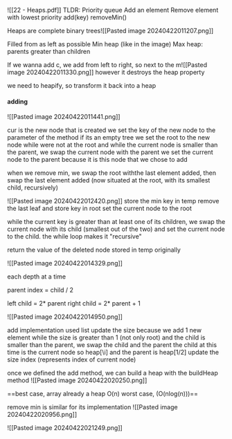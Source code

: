 ![[22 - Heaps.pdf]]
TLDR:
Priority queue
	Add an element
	Remove element with lowest priority
	add(key)
	removeMin()

Heaps are complete binary trees![[Pasted image 20240422011207.png]]

Filled from as left as possible
Min heap (like in the image)
Max heap: parents greater than children

If we wanna add c, we add from left to right, so next to the m![[Pasted image 20240422011330.png]]
however it destroys the heap property

we need to heapify, so transform it back into a heap 

#### adding
![[Pasted image 20240422011441.png]]

cur is the new node that is created
we set the key of the new node to the parameter of the method
if its an empty tree we set the root to the new node
while were not at the root and while the current node is smaller than the parent, we swap the current node with the parent
we set the current node to the parent because it is this node that we chose to add

when we remove min, we swap the root withthe last element added, then swap the last element added (now situated at the root, with its smallest child, recursively)

![[Pasted image 20240422012420.png]]
store the min key in temp
remove the last leaf and store key in root
set the current node to the root

while the current key is greater than at least one of its children, we swap the current node with its child (smallest out of the two) and set the current node to the child. the while loop makes it "recursive"

return the value of the deleted node stored in temp originally


![[Pasted image 20240422014329.png]]

each depth at a time

parent index = child / 2

left child = 2* parent
right child = 2* parent + 1

![[Pasted image 20240422014950.png]]

add implementation used list
update the size because we add 1 new element
while the size is greater than 1 (not only root) and the child is smaller than the parent, we swap the child and the parent
	the child at this time is the current node so heap[\i] and the parent is heap[1/2]
update the size index (represents index of current node)

once we defined the add method, we can build a heap with the buildHeap method
![[Pasted image 20240422020250.png]]

==best case, array already a heap O(n)
worst case, (O(nlog(n)))==

remove min is similar for its implementation
![[Pasted image 20240422020956.png]]

![[Pasted image 20240422021249.png]]